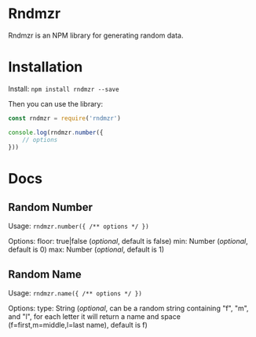 # Rndmzr
Rndmzr is an NPM library for generating random data.

# Installation

Install:
`npm install rndmzr --save`

Then you can use the library:
```javascript
const rndmzr = require('rndmzr')

console.log(rndmzr.number({
    // options
}))
```

# Docs

## Random Number
Usage:
`rndmzr.number({ /** options */ })`

Options:
floor: true|false (_optional_, default is false)
min: Number (_optional_, default is 0)
max: Number (_optional_, default is 1)


## Random Name
Usage:
`rndmzr.name({ /** options */ })`

Options:
type: String (_optional_, can be a random string containing "f", "m", and "l", for each letter it will return a name and space (f=first,m=middle,l=last name), default is f)

